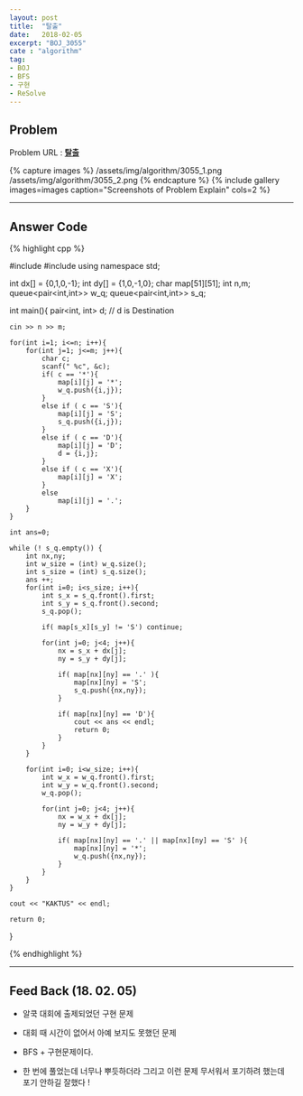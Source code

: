 ```yaml
---
layout: post
title:  "탈출"
date:   2018-02-05
excerpt: "BOJ_3055"
cate : "algorithm"
tag:
- BOJ
- BFS
- 구현
- ReSolve
---
```


## Problem 
Problem URL : **[탈출](https://www.acmicpc.net/problem/3055)**

{% capture images %}
    /assets/img/algorithm/3055_1.png
    /assets/img/algorithm/3055_2.png
{% endcapture %}
{% include gallery images=images caption="Screenshots of Problem Explain" cols=2 %}

---
 
## Answer Code 
{% highlight cpp %}

#include<iostream>
#include<queue>
using namespace std;

int dx[] = {0,1,0,-1};
int dy[] = {1,0,-1,0};
char map[51][51];
int n,m;
queue<pair<int,int>> w_q;
queue<pair<int,int>> s_q;

int main(){
    pair<int, int> d; // d is Destination
    
    cin >> n >> m;
    
    for(int i=1; i<=n; i++){
        for(int j=1; j<=m; j++){
            char c;
            scanf(" %c", &c);
            if( c == '*'){
                map[i][j] = '*';
                w_q.push({i,j});
            }
            else if ( c == 'S'){
                map[i][j] = 'S';
                s_q.push({i,j});
            }
            else if ( c == 'D'){
                map[i][j] = 'D';
                d = {i,j};
            }
            else if ( c == 'X'){
                map[i][j] = 'X';
            }
            else
                map[i][j] = '.';
        }
    }
    
    int ans=0;
    
    while (! s_q.empty()) {
        int nx,ny;
        int w_size = (int) w_q.size();
        int s_size = (int) s_q.size();
        ans ++;
        for(int i=0; i<s_size; i++){
            int s_x = s_q.front().first;
            int s_y = s_q.front().second;
            s_q.pop();
            
            if( map[s_x][s_y] != 'S') continue;
            
            for(int j=0; j<4; j++){
                nx = s_x + dx[j];
                ny = s_y + dy[j];
                
                if( map[nx][ny] == '.' ){
                    map[nx][ny] = 'S';
                    s_q.push({nx,ny});
                }
                
                if( map[nx][ny] == 'D'){
                    cout << ans << endl;
                    return 0;
                }
            }
        }
        
        for(int i=0; i<w_size; i++){
            int w_x = w_q.front().first;
            int w_y = w_q.front().second;
            w_q.pop();
            
            for(int j=0; j<4; j++){
                nx = w_x + dx[j];
                ny = w_y + dy[j];
                
                if( map[nx][ny] == '.' || map[nx][ny] == 'S' ){
                    map[nx][ny] = '*';
                    w_q.push({nx,ny});
                }
            }
        }
    }
    
    cout << "KAKTUS" << endl;
    
    return 0;
}

{% endhighlight %}

---


## Feed Back (18. 02. 05)

* 알쿡 대회에 출제되었던 구현 문제

* 대회 때 시간이 없어서 아예 보지도 못했던 문제

* BFS + 구현문제이다.

* 한 번에 풀었는데 너무나 뿌듯하더라 그리고 이런 문제 무서워서 포기하려 했는데 포기 안하길 잘했다 !


